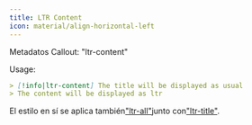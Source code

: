 ```yaml
---
title: LTR Content
icon: material/align-horizontal-left
---
```


Metadatos Callout: "ltr-content"

Usage:
```md
> [!info|ltr-content] The title will be displayed as usual
> The content will be displayed as ltr
```

El estilo en sí se aplica también["ltr-all"](。/combined-styling/page-12.md)junto con["ltr-title"](。/title-styling/page-12.md).